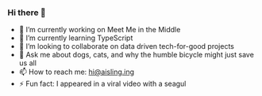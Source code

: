 ### Hi there 👋

- 🔭 I’m currently working on Meet Me in the Middle
- 🌱 I’m currently learning TypeScript
- 👯 I’m looking to collaborate on data driven tech-for-good projects
- 💬 Ask me about dogs, cats, and why the humble bicycle might just save us all
- 📫 How to reach me: hi@aisling.ing
- ⚡ Fun fact: I appeared in a viral video with a seagul

